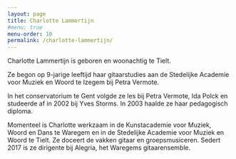 ```yaml
---
layout: page
title: Charlotte Lammertijn
#menu: true
menu-order: 10
permalink: /charlotte-lammertijn/
---
```

Charlotte Lammertijn is geboren en woonachtig te Tielt. 

Ze begon op 9-jarige leeftijd haar gitaarstudies aan de Stedelijke Academie voor Muziek en Woord te Izegem bij Petra Vermote. 

In het conservatorium te Gent volgde ze les bij Petra Vermote, Ida Polck en studeerde af in 2002 bij Yves Storms. In 2003 haalde ze haar pedagogisch diploma.

Momenteel is Charlotte werkzaam in de Kunstacademie voor Muziek, Woord en Dans te Waregem en in de Stedelijke Academie voor Muziek en Woord te Tielt. Ze doceert de vakken gitaar en groepsmusiceren. Sedert 2017 is ze dirigente bij Alegria, het Waregems gitaarensemble.